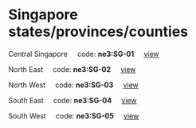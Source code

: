 # Singapore states/provinces/counties
Central Singapore&nbsp;&nbsp;&nbsp;&nbsp;&nbsp;code: **ne3:SG-01**&nbsp;&nbsp;&nbsp;&nbsp;&nbsp;[view](../../export/geojson/medium/ne3/sg/01.geojson)&nbsp;&nbsp;&nbsp;&nbsp;&nbsp;


North East&nbsp;&nbsp;&nbsp;&nbsp;&nbsp;code: **ne3:SG-02**&nbsp;&nbsp;&nbsp;&nbsp;&nbsp;[view](../../export/geojson/medium/ne3/sg/02.geojson)&nbsp;&nbsp;&nbsp;&nbsp;&nbsp;


North West&nbsp;&nbsp;&nbsp;&nbsp;&nbsp;code: **ne3:SG-03**&nbsp;&nbsp;&nbsp;&nbsp;&nbsp;[view](../../export/geojson/medium/ne3/sg/03.geojson)&nbsp;&nbsp;&nbsp;&nbsp;&nbsp;


South East&nbsp;&nbsp;&nbsp;&nbsp;&nbsp;code: **ne3:SG-04**&nbsp;&nbsp;&nbsp;&nbsp;&nbsp;[view](../../export/geojson/medium/ne3/sg/04.geojson)&nbsp;&nbsp;&nbsp;&nbsp;&nbsp;


South West&nbsp;&nbsp;&nbsp;&nbsp;&nbsp;code: **ne3:SG-05**&nbsp;&nbsp;&nbsp;&nbsp;&nbsp;[view](../../export/geojson/medium/ne3/sg/05.geojson)&nbsp;&nbsp;&nbsp;&nbsp;&nbsp;

